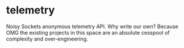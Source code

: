 # telemetry

Noisy Sockets anonymous telemetry API. Why write our own? Because OMG the 
existing projects in this space are an absolute cesspool of complexity and
over-engineering.